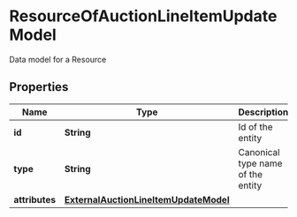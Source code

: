 

# ResourceOfAuctionLineItemUpdateModel

Data model for a Resource

## Properties

Name | Type | Description | Notes
------------ | ------------- | ------------- | -------------
**id** | **String** | Id of the entity |  [optional]
**type** | **String** | Canonical type name of the entity |  [optional]
**attributes** | [**ExternalAuctionLineItemUpdateModel**](ExternalAuctionLineItemUpdateModel.md) |  |  [optional]



